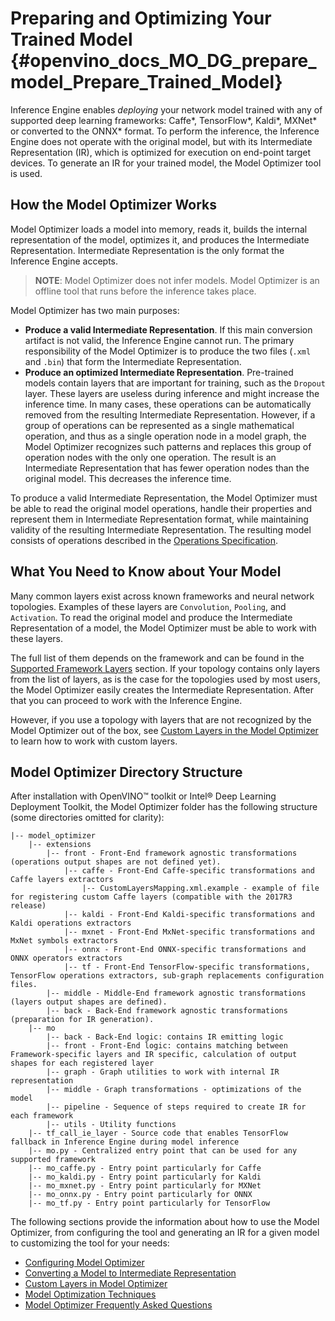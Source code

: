 # Preparing and Optimizing Your Trained Model {#openvino_docs_MO_DG_prepare_model_Prepare_Trained_Model}

Inference Engine enables _deploying_ your network model trained with any of supported deep learning frameworks: Caffe\*, TensorFlow\*, Kaldi\*, MXNet\* or converted to the ONNX\* format. To perform the inference, the Inference Engine does not operate with the original model, but with its Intermediate Representation (IR), which is optimized for execution on end-point target devices. To generate an IR for your trained model, the Model Optimizer tool is used.

## How the Model Optimizer Works

Model Optimizer loads a model into memory, reads it, builds the internal representation of the model, optimizes it, and produces the Intermediate Representation. Intermediate Representation is the only format the Inference Engine accepts.

> **NOTE**: Model Optimizer does not infer models. Model Optimizer is an offline tool that runs before the inference takes place.

Model Optimizer has two main purposes:

*   **Produce a valid Intermediate Representation**. If this main conversion artifact is not valid, the Inference Engine cannot run. The primary responsibility of the Model Optimizer is to produce the two files (`.xml` and `.bin`) that form the Intermediate Representation.
*   **Produce an optimized Intermediate Representation**. Pre-trained models contain layers that are important for training, such as the `Dropout` layer. These layers are useless during inference and might increase the inference time. In many cases, these operations can be automatically removed from the resulting Intermediate Representation. However, if a group of operations can be represented as a single mathematical operation, and thus as a single operation node in a model graph, the Model Optimizer recognizes such patterns and replaces this group of operation nodes with the only one operation. The result is an Intermediate Representation that has fewer operation nodes than the original model. This decreases the inference time.

To produce a valid Intermediate Representation, the Model Optimizer must be able to read the original model operations, handle their properties and represent them in Intermediate Representation format, while maintaining validity of the resulting Intermediate Representation. The resulting model consists of operations described in the [Operations Specification](../../ops/opset.md).

## What You Need to Know about Your Model

Many common layers exist across known frameworks and neural network topologies. Examples of these layers are `Convolution`, `Pooling`, and `Activation`. To read the original model and produce the Intermediate Representation of a model, the Model Optimizer must be able to work with these layers.

The full list of them depends on the framework and can be found in the [Supported Framework Layers](Supported_Frameworks_Layers.md) section. If your topology contains only layers from the list of layers, as is the case for the topologies used by most users, the Model Optimizer easily creates the Intermediate Representation. After that you can proceed to work with the Inference Engine.

However, if you use a topology with layers that are not recognized by the Model Optimizer out of the box, see [Custom Layers in the Model Optimizer](customize_model_optimizer/Customize_Model_Optimizer.md) to learn how to work with custom layers.

## Model Optimizer Directory Structure

After installation with OpenVINO&trade; toolkit or Intel&reg; Deep Learning Deployment Toolkit, the Model Optimizer folder has the following structure (some directories omitted for clarity):
```
|-- model_optimizer
    |-- extensions
        |-- front - Front-End framework agnostic transformations (operations output shapes are not defined yet). 
            |-- caffe - Front-End Caffe-specific transformations and Caffe layers extractors
                |-- CustomLayersMapping.xml.example - example of file for registering custom Caffe layers (compatible with the 2017R3 release)
            |-- kaldi - Front-End Kaldi-specific transformations and Kaldi operations extractors
            |-- mxnet - Front-End MxNet-specific transformations and MxNet symbols extractors
            |-- onnx - Front-End ONNX-specific transformations and ONNX operators extractors            
            |-- tf - Front-End TensorFlow-specific transformations, TensorFlow operations extractors, sub-graph replacements configuration files. 
        |-- middle - Middle-End framework agnostic transformations (layers output shapes are defined).
        |-- back - Back-End framework agnostic transformations (preparation for IR generation).        
    |-- mo
        |-- back - Back-End logic: contains IR emitting logic
        |-- front - Front-End logic: contains matching between Framework-specific layers and IR specific, calculation of output shapes for each registered layer
        |-- graph - Graph utilities to work with internal IR representation
        |-- middle - Graph transformations - optimizations of the model
        |-- pipeline - Sequence of steps required to create IR for each framework
        |-- utils - Utility functions
    |-- tf_call_ie_layer - Source code that enables TensorFlow fallback in Inference Engine during model inference
    |-- mo.py - Centralized entry point that can be used for any supported framework
    |-- mo_caffe.py - Entry point particularly for Caffe
    |-- mo_kaldi.py - Entry point particularly for Kaldi
    |-- mo_mxnet.py - Entry point particularly for MXNet
    |-- mo_onnx.py - Entry point particularly for ONNX
    |-- mo_tf.py - Entry point particularly for TensorFlow
```

The following sections provide the information about how to use the Model Optimizer, from configuring the tool and generating an IR for a given model to customizing the tool for your needs:

* [Configuring Model Optimizer](Config_Model_Optimizer.md)
* [Converting a Model to Intermediate Representation](convert_model/Converting_Model.md)
* [Custom Layers in Model Optimizer](customize_model_optimizer/Customize_Model_Optimizer.md)
* [Model Optimization Techniques](Model_Optimization_Techniques.md)
* [Model Optimizer Frequently Asked Questions](Model_Optimizer_FAQ.md)
